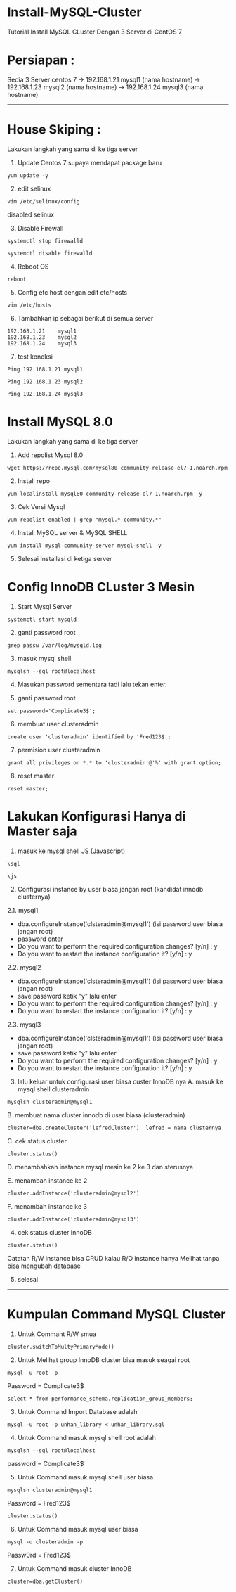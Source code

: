 # Install-MySQL-Cluster
Tutorial Install MySQL CLuster Dengan 3 Server di CentOS 7

# Persiapan 	:

Sedia 3 Server centos 7
	-> 192.168.1.21		mysql1 (nama hostname)
	-> 192.168.1.23 	mysql2 (nama hostname)
	-> 192.168.1.24 	mysql3 (nama hostname)
  
--------------------------------------------------

# House Skiping 	:
Lakukan langkah yang sama di ke tiga server

1. Update Centos 7 supaya mendapat package baru

```
yum update -y
```
2. edit selinux

```
vim /etc/selinux/config
```
disabled selinux
  
3. Disable Firewall

```
systemctl stop firewalld
```

```
systemctl disable firewalld
```
4. Reboot OS

```
reboot
```

5. Config etc host dengan edit etc/hosts

```
vim /etc/hosts
```

6. Tambahkan ip sebagai berikut di semua server

```
192.168.1.21	mysql1
192.168.1.23 	mysql2
192.168.1.24 	mysql3
```
  
7. test koneksi

```
Ping 192.168.1.21 mysql1
```
```
Ping 192.168.1.23 mysql2
```
```
Ping 192.168.1.24 mysql3	
```

# Install MySQL 8.0 
Lakukan langkah yang sama di ke tiga server

1. Add repolist Mysql 8.0

```
wget https://repo.mysql.com/mysql80-community-release-el7-1.noarch.rpm
```

2. Install repo

```
yum localinstall mysql80-community-release-el7-1.noarch.rpm -y
```

3. Cek Versi Mysql

```
yum repolist enabled | grep "mysql.*-community.*"
```

4. Install MySQL server & MySQL SHELL

```
yum install mysql-community-server mysql-shell -y
```
5. Selesai Installasi di ketiga server

# Config InnoDB CLuster 3 Mesin

1. Start Mysql Server

```
systemctl start mysqld
```

2. ganti password root

```
grep passw /var/log/mysqld.log
```

3. masuk mysql shell

```
mysqlsh --sql root@localhost
```

4. Masukan password sementara tadi lalu tekan enter.

5. ganti password root

```
set password='Complicate3$';
```

6. membuat user clusteradmin

```
create user 'clusteradmin' identified by 'Fred123$';
```
7. permision user clusteradmin

```
grant all privileges on *.* to 'clusteradmin'@'%' with grant option;
```
8. reset master

```
reset master;
```

# Lakukan Konfigurasi Hanya di Master saja

1. masuk ke mysql shell JS (Javascript)

```
\sql
```

```
\js
```
2. Configurasi instance by user biasa jangan root (kandidat innodb clusternya)

2.1. mysql1
- dba.configureInstance('clsteradmin@mysql1') (isi password user biasa jangan root)
- password enter
- Do you want to perform the required configuration changes? [y/n] : y
- Do you want to restart the instance configuration it? [y/n] : y

2.2. mysql2
- dba.configureInstance('clsteradmin@mysql1') (isi password user biasa jangan root)
- save password ketik "y" lalu enter
- Do you want to perform the required configuration changes? [y/n] : y
- Do you want to restart the instance configuration it? [y/n] : y

2.3. mysql3
- dba.configureInstance('clsteradmin@mysql1') (isi password user biasa jangan root)
- save password ketik "y" lalu enter
- Do you want to perform the required configuration changes? [y/n] : y
- Do you want to restart the instance configuration it? [y/n] : y

3. lalu keluar untuk configurasi user biasa custer InnoDB nya
A. masuk ke mysql shell clusteradmin

```
mysqlsh clusteradmin@mysql1
```
B. membuat nama cluster innodb di user biasa (clusteradmin)

```
cluster=dba.createCluster('lefredCluster')	lefred = nama clusternya
```
C. cek status cluster

```
cluster.status()
```
D. menambahkan instance mysql mesin ke 2 ke 3 dan sterusnya

E. menambah instance ke 2

```
cluster.addInstance('clusteradmin@mysql2')
```

F. menambah instance ke 3

```
cluster.addInstance('clusteradmin@mysql3')
```

4. cek status cluster InnoDB

```
cluster.status()
```

Catatan R/W instance bisa CRUD kalau R/O instance hanya Melihat tanpa bisa mengubah database

5. selesai


-------------------------------------------------------------------------------------------------------------------------------

# Kumpulan Command MySQL Cluster

1. Untuk Commant R/W smua

```
cluster.switchToMultyPrimaryMode()
```

2. Untuk Melihat group InnoDB cluster bisa masuk seagai root

```
mysql -u root -p
```
Password = Complicate3$

```
select * from performance_schema.replication_group_members;
```

3. Untuk Command Import Database adalah

```
mysql -u root -p unhan_library < unhan_library.sql
```

4. Untuk Command masuk mysql shell root adalah

```
mysqlsh --sql root@localhost
```
password = Complicate3$

5. Untuk Command masuk mysql shell user biasa

```
mysqlsh clusteradmin@mysql1
```
Password = Fred123$

```
cluster.status()
```

6. Untuk Command masuk mysql user biasa

```
mysql -u clusteradmin -p
```
Passw0rd = Fred123$

7. Untuk Command masuk cluster InnoDB

```
cluster=dba.getCluster()
```

